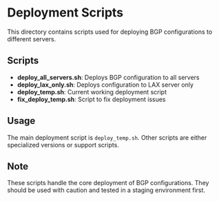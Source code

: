 # Deployment Scripts

This directory contains scripts used for deploying BGP configurations to different servers.

## Scripts

- **deploy_all_servers.sh**: Deploys BGP configuration to all servers
- **deploy_lax_only.sh**: Deploys configuration to LAX server only
- **deploy_temp.sh**: Current working deployment script
- **fix_deploy_temp.sh**: Script to fix deployment issues

## Usage

The main deployment script is `deploy_temp.sh`. Other scripts are either specialized versions or support scripts.

## Note
These scripts handle the core deployment of BGP configurations. They should be used with caution and tested in a staging environment first. 